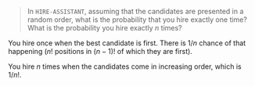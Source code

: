 > In `HIRE-ASSISTANT`, assuming that the candidates are presented in a random
> order, what is the probability that you hire exactly one time? What is the
> probability you hire exactly $n$ times?

You hire once when the best candidate is first. There is $1/n$ chance of that
happening ($n!$ positions in $(n-1)!$ of which they are first).

You hire $n$ times when the candidates come in increasing order, which is
$1/n!$.
